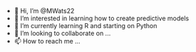 - 👋 Hi, I’m @MWats22
- 👀 I’m interested in learning how to create predictive models
- 🌱 I’m currently learning R and starting on Python
- 💞️ I’m looking to collaborate on ...
- 📫 How to reach me ...

<!---
MWats22/MWats22 is a ✨ special ✨ repository because its `README.md` (this file) appears on your GitHub profile.
You can click the Preview link to take a look at your changes.
--->
